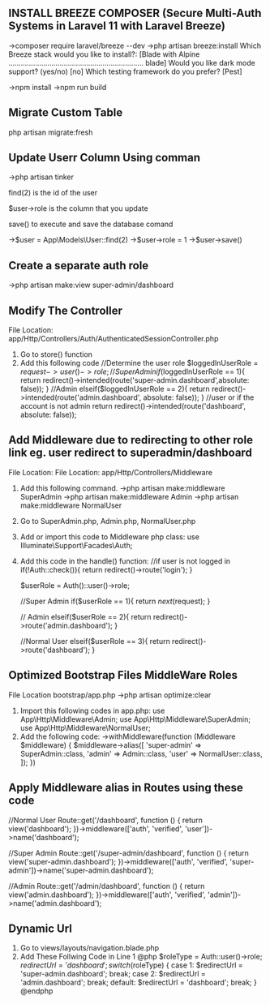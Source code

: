 ## INSTALL BREEZE COMPOSER (Secure Multi-Auth Systems in Laravel 11 with Laravel Breeze)

->composer require laravel/breeze --dev
->php artisan breeze:install
Which Breeze stack would you like to install?: [Blade with Alpine .................................................................. blade]
Would you like dark mode support? (yes/no) [no]
Which testing framework do you prefer? [Pest]

->npm install
->npm run build

## Migrate Custom Table

php artisan migrate:fresh

## Update Userr Column Using comman

->php artisan tinker

find(2) is the id of the user

$user->role is the column that you update

save() to execute and save the database comand

->$user = App\Models\User::find(2)
->$user->role = 1
->$user->save()

## Create a separate auth role

->php artisan make:view super-admin/dashboard

## Modify The Controller

File Location: app/Http/Controllers/Auth/AuthenticatedSessionController.php

1.  Go to store() function
2.  Add this following code
    //Determine the user role
    $loggedInUserRole = $request->user()->role;
    //Super Admin
    if ($loggedInUserRole == 1){
    return redirect()->intended(route('super-admin.dashboard',absolute: false));
    }
    //Admin
    elseif($loggedInUserRole == 2){
    return redirect()->intended(route('admin.dashboard', absolute: false));
    }
    //user or if the account is not admin
    return redirect()->intended(route('dashboard', absolute: false));

## Add Middleware due to redirecting to other role link eg. user redirect to superadmin/dashboard

File Location: File Location: app/Http/Controllers/Middleware

1.  Add this following command.
    ->php artisan make:middleware SuperAdmin
    ->php artisan make:middleware Admin
    ->php artisan make:middleware NormalUser
2.  Go to SuperAdmin.php, Admin.php, NormalUser.php
3.  Add or import this code to Middleware php class:
    use Illuminate\Support\Facades\Auth;
4.  Add this code in the handle() function:
    //if user is not logged in
    if(!Auth::check()){
    return redirect()->route('login');
    }

    $userRole = Auth()::user()->role;

    //Super Admin
    if($userRole == 1){
        return $next($request);
    }

    // Admin
    elseif($userRole == 2){
    return redirect()->route('admin.dashboard');
    }

    //Normal User
    elseif($userRole == 3){
    return redirect()->route('dashboard');
    }

## Optimized Bootstrap Files MiddleWare Roles

File Location bootstrap/app.php
->php artisan optimize:clear

1. Import this following codes in app.php:
   use App\Http\Middleware\Admin;
   use App\Http\Middleware\SuperAdmin;
   use App\Http\Middleware\NormalUser;
2. Add the following code:
   ->withMiddleware(function (Middleware $middleware) {
   $middleware->alias([
   'super-admin' => SuperAdmin::class,
   'admin' => Admin::class,
   'user' => NormalUser::class,
   ]);
   })

## Apply Middleware alias in Routes using these code

//Normal User
Route::get('/dashboard', function () {
return view('dashboard');
})->middleware(['auth', 'verified', 'user'])->name('dashboard');

//Super Admin
Route::get('/super-admin/dashboard', function () {
return view('super-admin.dashboard');
})->middleware(['auth', 'verified', 'super-admin'])->name('super-admin.dashboard');

//Admin
Route::get('/admin/dashboard', function () {
return view('admin.dashboard');
})->middleware(['auth', 'verified', 'admin'])->name('admin.dashboard');

## Dynamic Url

1.  Go to views/layouts/navigation.blade.php
2.  Add These Follwing Code in Line 1
    @php
    $roleType = Auth::user()->role;
    $redirectUrl = 'dashboard';
    switch ($roleType) {
    case 1:
    $redirectUrl = 'super-admin.dashboard';
    break;
    case 2:
    $redirectUrl = 'admin.dashboard';
    break;
    default:
    $redirectUrl = 'dashboard';
    break;
    }
    @endphp
